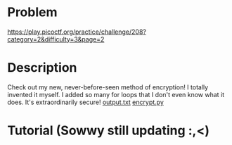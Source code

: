 # Problem
https://play.picoctf.org/practice/challenge/208?category=2&difficulty=3&page=2

# Description
Check out my new, never-before-seen method of encryption! I totally invented it myself. I added so many for loops that I don't even know what it does. It's extraordinarily secure! [output.txt](https://artifacts.picoctf.net/picoMini+by+redpwn/Cryptography/xtraordinary/output.txt) [encrypt.py](https://artifacts.picoctf.net/picoMini+by+redpwn/Cryptography/xtraordinary/encrypt.py)

# Tutorial (Sowwy still updating :,<)
